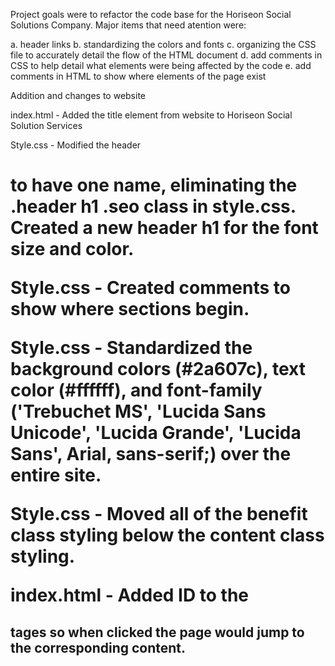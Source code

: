 Project goals were to refactor the code base for the Horiseon Social Solutions Company.  Major items that need atention were:

a. header links
b. standardizing the colors and fonts
c. organizing the CSS file to accurately detail the flow of the HTML document
d. add comments in CSS to help detail what elements were being affected by the code
e. add comments in HTML to show where elements of the page exist

Addition and changes to website

index.html - Added the title element from website to Horiseon Social Solution Services

Style.css - Modified the header <h1> to have one name, eliminating the .header h1 .seo class in style.css.  Created a new header h1 for the font size and color.

Style.css - Created comments to show where sections begin.

Style.css - Standardized the background colors (#2a607c), text color (#ffffff), and font-family ('Trebuchet MS', 'Lucida Sans Unicode', 'Lucida Grande', 'Lucida Sans', Arial, sans-serif;) over the entire site.

Style.css - Moved all of the benefit class styling below the content class styling. 

index.html - Added ID to the <h2> tages so when clicked the page would jump to the corresponding content.